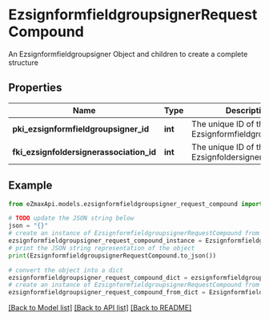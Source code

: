 # EzsignformfieldgroupsignerRequestCompound

An Ezsignformfieldgroupsigner Object and children to create a complete structure

## Properties

Name | Type | Description | Notes
------------ | ------------- | ------------- | -------------
**pki_ezsignformfieldgroupsigner_id** | **int** | The unique ID of the Ezsignformfieldgroupsigner | [optional] 
**fki_ezsignfoldersignerassociation_id** | **int** | The unique ID of the Ezsignfoldersignerassociation | 

## Example

```python
from eZmaxApi.models.ezsignformfieldgroupsigner_request_compound import EzsignformfieldgroupsignerRequestCompound

# TODO update the JSON string below
json = "{}"
# create an instance of EzsignformfieldgroupsignerRequestCompound from a JSON string
ezsignformfieldgroupsigner_request_compound_instance = EzsignformfieldgroupsignerRequestCompound.from_json(json)
# print the JSON string representation of the object
print(EzsignformfieldgroupsignerRequestCompound.to_json())

# convert the object into a dict
ezsignformfieldgroupsigner_request_compound_dict = ezsignformfieldgroupsigner_request_compound_instance.to_dict()
# create an instance of EzsignformfieldgroupsignerRequestCompound from a dict
ezsignformfieldgroupsigner_request_compound_from_dict = EzsignformfieldgroupsignerRequestCompound.from_dict(ezsignformfieldgroupsigner_request_compound_dict)
```
[[Back to Model list]](../README.md#documentation-for-models) [[Back to API list]](../README.md#documentation-for-api-endpoints) [[Back to README]](../README.md)


